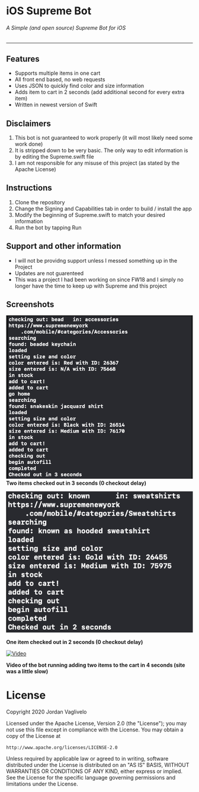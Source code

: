# iOS Supreme Bot
###### A Simple (and open source) Supreme Bot for iOS

---

## Features
* Supports multiple items in one cart
* All front end based, no web requests
* Uses JSON to quickly find color and size information
* Adds item to cart in 2 seconds (add additional second for every extra item)
* Written in newest version of Swift

## Disclaimers
1. This bot is not guaranteed to work properly (it will most likely need some work done)
2. It is stripped down to be very basic. The only way to edit information is by editing the Supreme.swift file
3. I am not responsible for any misuse of this project (as stated by the Apache License)

## Instructions
1. Clone the repository
2. Change the Signing and Capabilities tab in order to build / install the app
3. Modify the beginning of Supreme.swift to match your desired information
4. Run the bot by tapping Run

## Support and other information
* I will not be providng support unless I messed something up in the Project
* Updates are not guarenteed
* This was a project I had been working on since FW18 and I simply no longer have the time to keep up with Supreme and this project


## Screenshots
![log-2](img/log2.png) **Two items checked out in 3 seconds (0 checkout delay)**


![log-1](img/log1.png)

**One item checked out in 2 seconds (0 checkout delay)**


[![Video](https://i.ytimg.com/vi/3Zg67F4O4yI/sddefault.jpg)](https://www.youtube.com/watch?v=3Zg67F4O4yI&feature=youtu.be)

**Video of the bot running adding two items to the cart in 4 seconds (site was a little slow)**

# License

Copyright 2020 Jordan Vaglivelo

Licensed under the Apache License, Version 2.0 (the "License");
you may not use this file except in compliance with the License.
You may obtain a copy of the License at

    http://www.apache.org/licenses/LICENSE-2.0

Unless required by applicable law or agreed to in writing, software
distributed under the License is distributed on an "AS IS" BASIS,
WITHOUT WARRANTIES OR CONDITIONS OF ANY KIND, either express or implied.
See the License for the specific language governing permissions and
limitations under the License.
